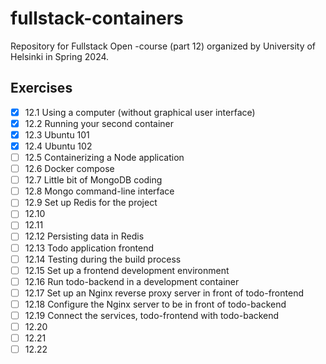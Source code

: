 # fullstack-containers

Repository for Fullstack Open -course (part 12) organized by University of Helsinki in Spring 2024.

## Exercises

- [x] 12.1 Using a computer (without graphical user interface)
- [x] 12.2 Running your second container
- [x] 12.3 Ubuntu 101
- [x] 12.4 Ubuntu 102
- [ ] 12.5 Containerizing a Node application
- [ ] 12.6 Docker compose
- [ ] 12.7 Little bit of MongoDB coding
- [ ] 12.8 Mongo command-line interface
- [ ] 12.9 Set up Redis for the project
- [ ] 12.10
- [ ] 12.11
- [ ] 12.12 Persisting data in Redis
- [ ] 12.13 Todo application frontend
- [ ] 12.14 Testing during the build process
- [ ] 12.15 Set up a frontend development environment
- [ ] 12.16 Run todo-backend in a development container
- [ ] 12.17 Set up an Nginx reverse proxy server in front of todo-frontend
- [ ] 12.18 Configure the Nginx server to be in front of todo-backend
- [ ] 12.19 Connect the services, todo-frontend with todo-backend
- [ ] 12.20
- [ ] 12.21
- [ ] 12.22

